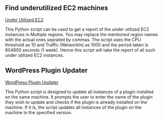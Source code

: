 ## Find underutilized EC2 machines
[Under Utilized EC2](scripts/cpu_traffic_multi_region_under-utilized.py)

This Python script can be used to get a report of the under utilized EC2 instances in Multiple regions. You may replace the mentioned region names with the actual ones seprated by commas.
The script uses the CPU threshold as 10 and Traffic (NetworkIn) as 1000 and the period taken is 604800 seconds (1 week). Hence this script will take the report of all such under utilized EC2 instances. 

## WordPress Plugin Updater
[WordPress Plugin Updater](scripts/WordPress_plugin_updater.py)

This Python script is designed to update all instances of a plugin installed on the same machine. It prompts the user to enter the name of the plugin they wish to update and checks if the plugin is already installed on the machine. If it is, the script updates all instances of the plugin on the machine to the specified version.
